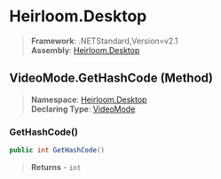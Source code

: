 # Heirloom.Desktop

> **Framework**: .NETStandard,Version=v2.1  
> **Assembly**: [Heirloom.Desktop][0]

## VideoMode.GetHashCode (Method)

> **Namespace**: [Heirloom.Desktop][0]  
> **Declaring Type**: [VideoMode][1]

### GetHashCode()

```cs
public int GetHashCode()
```

> **Returns** - `int`

[0]: ../../../Heirloom.Desktop.md
[1]: ../VideoMode.md
